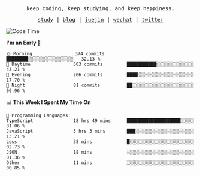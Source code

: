 <p align="center">
  <samp>
    <span>keep coding, keep studying, and keep happiness.</span>
  </samp>
</p>

<p align="center">
  <samp>
    <a href="https://github.com/ouduidui/fe-study">study</a> |
    <a href="https://deweyou.me">blog</a>  |
    <a href="https://juejin.cn/user/4309700183594366">juejin</a> |
    <a href="https://user-images.githubusercontent.com/54696834/165071004-6509e3f2-90c3-448c-9d92-3da42b0c2021.jpeg">wechat</a> |
    <a href="https://twitter.com/ouduidui">twitter</a>
  </samp>
</p>

<!--START_SECTION:waka-->
![Code Time](http://img.shields.io/badge/Code%20Time-3%2C406%20hrs%2054%20mins-blue)

**I'm an Early 🐤** 

```text
🌞 Morning                374 commits         ████████░░░░░░░░░░░░░░░░░   32.13 % 
🌆 Daytime                503 commits         ███████████░░░░░░░░░░░░░░   43.21 % 
🌃 Evening                206 commits         ████░░░░░░░░░░░░░░░░░░░░░   17.70 % 
🌙 Night                  81 commits          ██░░░░░░░░░░░░░░░░░░░░░░░   06.96 % 
```


📊 **This Week I Spent My Time On** 

```text
💬 Programming Languages: 
TypeScript               18 hrs 49 mins      ████████████████████░░░░░   81.06 % 
JavaScript               3 hrs 3 mins        ███░░░░░░░░░░░░░░░░░░░░░░   13.21 % 
Less                     38 mins             █░░░░░░░░░░░░░░░░░░░░░░░░   02.73 % 
JSON                     18 mins             ░░░░░░░░░░░░░░░░░░░░░░░░░   01.36 % 
Other                    11 mins             ░░░░░░░░░░░░░░░░░░░░░░░░░   00.85 % 
```


<!--END_SECTION:waka-->
